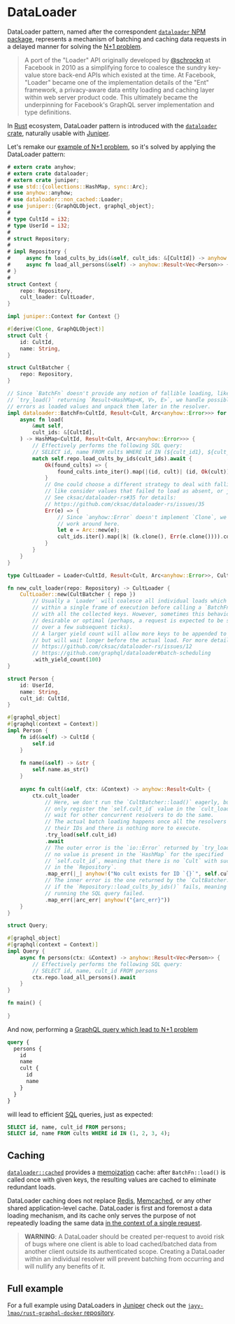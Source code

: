DataLoader
==========

DataLoader pattern, named after the correspondent [`dataloader` NPM package][0], represents a mechanism of  batching and caching data requests in a delayed manner for solving the [N+1 problem](n_plus_1.md).

> A port of the "Loader" API originally developed by [@schrockn] at Facebook in 2010 as a simplifying force to coalesce the sundry key-value store back-end APIs which existed at the time. At Facebook, "Loader" became one of the implementation details of the "Ent" framework, a privacy-aware data entity loading and caching layer within web server product code. This ultimately became the underpinning for Facebook's GraphQL server implementation and type definitions.

In [Rust] ecosystem, DataLoader pattern is introduced with the [`dataloader` crate][1], naturally usable with [Juniper].

Let's remake our [example of N+1 problem](n_plus_1.md), so it's solved by applying the DataLoader pattern:
```rust
# extern crate anyhow;
# extern crate dataloader;
# extern crate juniper;
# use std::{collections::HashMap, sync::Arc};
# use anyhow::anyhow;
# use dataloader::non_cached::Loader;
# use juniper::{GraphQLObject, graphql_object};
#
# type CultId = i32;
# type UserId = i32;
#
# struct Repository;
#
# impl Repository {
#     async fn load_cults_by_ids(&self, cult_ids: &[CultId]) -> anyhow::Result<HashMap<CultId, Cult>> { unimplemented!() }
#     async fn load_all_persons(&self) -> anyhow::Result<Vec<Person>> { unimplemented!() }
# }
#
struct Context {
    repo: Repository,
    cult_loader: CultLoader,
}

impl juniper::Context for Context {}

#[derive(Clone, GraphQLObject)]
struct Cult {
    id: CultId,
    name: String,
}

struct CultBatcher {
    repo: Repository,
}

// Since `BatchFn` doesn't provide any notion of fallible loading, like 
// `try_load()` returning `Result<HashMap<K, V>, E>`, we handle possible
// errors as loaded values and unpack them later in the resolver.
impl dataloader::BatchFn<CultId, Result<Cult, Arc<anyhow::Error>>> for CultBatcher {
    async fn load(
        &mut self, 
        cult_ids: &[CultId],
    ) -> HashMap<CultId, Result<Cult, Arc<anyhow::Error>>> {
        // Effectively performs the following SQL query:
        // SELECT id, name FROM cults WHERE id IN (${cult_id1}, ${cult_id2}, ...)
        match self.repo.load_cults_by_ids(cult_ids).await {
            Ok(found_cults) => {
                found_cults.into_iter().map(|(id, cult)| (id, Ok(cult))).collect()
            }
            // One could choose a different strategy to deal with fallible loads,
            // like consider values that failed to load as absent, or just panic.
            // See cksac/dataloader-rs#35 for details:
            // https://github.com/cksac/dataloader-rs/issues/35
            Err(e) => {
                // Since `anyhow::Error` doesn't implement `Clone`, we have to
                // work around here.
                let e = Arc::new(e);
                cult_ids.iter().map(|k| (k.clone(), Err(e.clone()))).collect()
            }
        }
    }
}

type CultLoader = Loader<CultId, Result<Cult, Arc<anyhow::Error>>, CultBatcher>;

fn new_cult_loader(repo: Repository) -> CultLoader {
    CultLoader::new(CultBatcher { repo })
        // Usually a `Loader` will coalesce all individual loads which occur 
        // within a single frame of execution before calling a `BatchFn::load()`
        // with all the collected keys. However, sometimes this behavior is not
        // desirable or optimal (perhaps, a request is expected to be spread out
        // over a few subsequent ticks).
        // A larger yield count will allow more keys to be appended to the batch,
        // but will wait longer before the actual load. For more details see:
        // https://github.com/cksac/dataloader-rs/issues/12 
        // https://github.com/graphql/dataloader#batch-scheduling
        .with_yield_count(100)
}

struct Person {
    id: UserId,
    name: String,
    cult_id: CultId,
}

#[graphql_object]
#[graphql(context = Context)]
impl Person {
    fn id(&self) -> CultId {
        self.id
    }
    
    fn name(&self) -> &str {
        self.name.as_str()
    }
    
    async fn cult(&self, ctx: &Context) -> anyhow::Result<Cult> {
        ctx.cult_loader
            // Here, we don't run the `CultBatcher::load()` eagerly, but rather
            // only register the `self.cult_id` value in the `cult_loader` and
            // wait for other concurrent resolvers to do the same.
            // The actual batch loading happens once all the resolvers register 
            // their IDs and there is nothing more to execute. 
            .try_load(self.cult_id)
            .await
            // The outer error is the `io::Error` returned by `try_load()` if
            // no value is present in the `HashMap` for the specified 
            // `self.cult_id`, meaning that there is no `Cult` with such ID
            // in the `Repository`.
            .map_err(|_| anyhow!("No cult exists for ID `{}`", self.cult_id))?
            // The inner error is the one returned by the `CultBatcher::load()`
            // if the `Repository::load_cults_by_ids()` fails, meaning that
            // running the SQL query failed.
            .map_err(|arc_err| anyhow!("{arc_err}"))
    }
}

struct Query;

#[graphql_object]
#[graphql(context = Context)]
impl Query {
    async fn persons(ctx: &Context) -> anyhow::Result<Vec<Person>> {
        // Effectively performs the following SQL query:
        // SELECT id, name, cult_id FROM persons
        ctx.repo.load_all_persons().await
    }
}

fn main() {
    
}
```

And now, performing a [GraphQL query which lead to N+1 problem](n_plus_1.md)
```graphql
query {
  persons {
    id
    name
    cult {
      id
      name
    }
  }
}
```
will lead to efficient [SQL] queries, just as expected:
```sql
SELECT id, name, cult_id FROM persons;
SELECT id, name FROM cults WHERE id IN (1, 2, 3, 4);
```




## Caching

[`dataloader::cached`] provides a [memoization][2] cache: after `BatchFn::load()` is called once with given keys, the resulting values are cached to eliminate redundant loads.

DataLoader caching does not replace [Redis], [Memcached], or any other shared application-level cache. DataLoader is first and foremost a data loading mechanism, and its cache only serves the purpose of not repeatedly loading the same data [in the context of a single request][3].

> **WARNING**: A DataLoader should be created per-request to avoid risk of bugs where one client is able to load cached/batched data from another client outside its authenticated scope. Creating a DataLoader within an individual resolver will prevent batching from occurring and will nullify any benefits of it.




## Full example

For a full example using DataLoaders in [Juniper] check out the [`jayy-lmao/rust-graphql-docker` repository][4].




[`dataloader::cached`]: https://docs.rs/dataloader/latest/dataloader/cached/index.html
[@schrockn]: https://github.com/schrockn
[Juniper]: https://docs.rs/juniper
[Memcached]: https://memcached.org
[Redis]: https://redis.io
[Rust]: https://www.rust-lang.org
[SQL]: https://en.wikipedia.org/wiki/SQL

[0]: https://github.com/graphql/dataloader
[1]: https://docs.rs/crate/dataloader
[2]: https://en.wikipedia.org/wiki/Memoization
[3]: https://github.com/graphql/dataloader#caching
[4]: https://github.com/jayy-lmao/rust-graphql-docker
